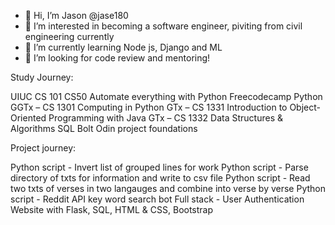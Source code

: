 - 👋 Hi, I’m Jason @jase180
- 👀 I’m interested in becoming a software engineer, piviting from civil engineering currently
- 🌱 I’m currently learning Node js, Django and ML
- 💞️ I’m looking for code review and mentoring!

Study Journey:

UIUC CS 101
CS50
Automate everything with Python
Freecodecamp Python
GGTx – CS 1301 Computing in Python
GTx – CS 1331 Introduction to Object-Oriented Programming with Java
GTx – CS 1332 Data Structures & Algorithms
SQL Bolt
Odin project foundations


Project journey:

Python script - Invert list of grouped lines for work
Python script - Parse directory of txts for information and write to csv file
Python script - Read two txts of verses in two langauges and combine into verse by verse
Python script - Reddit API key word search bot
Full stack - User Authentication Website with Flask, SQL, HTML & CSS, Bootstrap

<!---
jase180/jase180 is a ✨ special ✨ repository because its `README.md` (this file) appears on your GitHub profile.
You can click the Preview link to take a look at your changes.
--->
